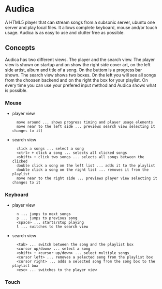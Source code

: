 Audica
=====

A HTML5 player that can stream songs from a subsonic server, ubuntu one server and play local files.
It allows complete keyboard, mouse and/or touch usage. Audica is as easy to use and clutter free
as possible.

Concepts
-------

Audica has two different views. The player and the search view. The player view is shown on startup and
on show the right side cover art, on the left side artist, album and title of a song. On the buttom is
a progress bar shown. The search view shows two boxes. On the left you will see all songs from the choosen
backend and on the right the box for your playlist.
On every time you can use your prefered input method and Audica shows what is possible.

### Mouse

* player view

        move around ... shows progress timing and player usage elements
        move near to the left side ... previews search view selecting it changes to it)

* search view

        click a songs ... select a song
        <ctrl> + click a song ... selects all clicked songs
        <shift> + click two songs ... selects all songs between the clicked
        double click a song on the left list ... adds it to the playlist
        double click a song on the right list ... removes it from the playlist
        move near to the right side ... previews player view selecting it changes to it

### Keyboard

* player view

        n ... jumps to next songs
        p ... jumps to previous song
        <space> ... starts/stop playing
        l ... switches to the search view

* search view

        <tab> ... switch between the song and the playlist box
        <cursor up/down> ... select a song
        <shift> + <cursor up/down> ... select multiple songs
        <cursor left> ... removes a selected song from the playlist box
        <cursor right> ... adds a selected song from the song box to the playlist box
        <esc> ... switches to the player view

### Touch
